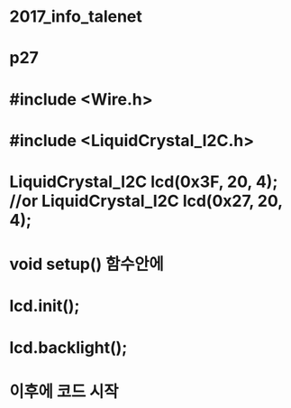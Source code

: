 # 2017_info_talenet
# p27

# #include <Wire.h>
# #include <LiquidCrystal_I2C.h>
#
# LiquidCrystal_I2C lcd(0x3F, 20, 4); //or LiquidCrystal_I2C lcd(0x27, 20, 4);
#
# void setup() 함수안에 
# lcd.init();
# lcd.backlight();
# 이후에 코드 시작
